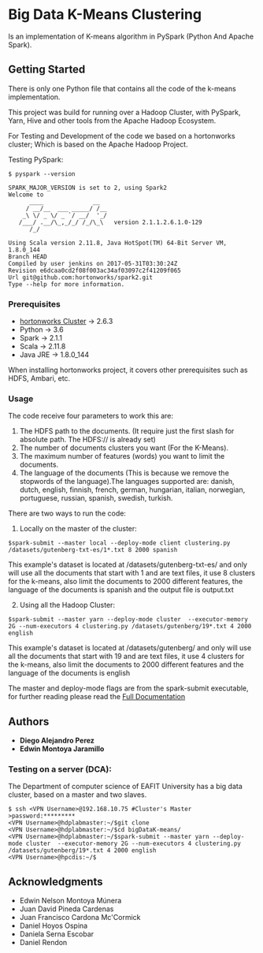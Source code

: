 # Big Data K-Means Clustering

Is an implementation of K-means algorithm in PySpark (Python And Apache Spark).

## Getting Started

There is only one Python file that contains all the code of the k-means implementation.

This project was build for running over a Hadoop Cluster, with PySpark, Yarn, Hive and other tools from the Apache Hadoop Ecosystem.

For Testing and Development of the code we based on a hortonworks cluster; Which is based on the Apache Hadoop Project.

Testing PySpark:
```
$ pyspark --version

SPARK_MAJOR_VERSION is set to 2, using Spark2
Welcome to
      ____              __
     / __/__  ___ _____/ /__
    _\ \/ _ \/ _ `/ __/  '_/
   /___/ .__/\_,_/_/ /_/\_\   version 2.1.1.2.6.1.0-129
      /_/

Using Scala version 2.11.8, Java HotSpot(TM) 64-Bit Server VM, 1.8.0_144
Branch HEAD
Compiled by user jenkins on 2017-05-31T03:30:24Z
Revision e6dcaa0cd2f08f003ac34af03097c2f41209f065
Url git@github.com:hortonworks/spark2.git
Type --help for more information.

```

### Prerequisites

- [hortonworks Cluster](https://hortonworks.com/) ->  2.6.3
- Python -> 3.6
- Spark -> 2.1.1
- Scala -> 2.11.8
- Java JRE -> 1.8.0_144

When installing hortonworks project, it covers other prerequisites such as HDFS, Ambari, etc.

### Usage

The code receive four parameters to work this are:
1. The HDFS path to the documents. (It require just the first slash for absolute path. The HDFS:// is already set)
2. The number of documents clusters you want (For the K-Means).
3. The maximum number of features (words) you want to limit the documents.
4. The language of the documents (This is because we remove the stopwords of the language).The languages supported are: danish, dutch, english, finnish, french, german, hungarian, italian, norwegian, portuguese, russian, spanish, swedish, turkish.

There are two ways to run the code:


1. Locally on the master of the cluster:

```
$spark-submit --master local --deploy-mode client clustering.py /datasets/gutenberg-txt-es/1*.txt 8 2000 spanish
```
This example's dataset is located at /datasets/gutenberg-txt-es/ and only will use all the documents that start with 1 and are text files, it use 8 clusters for the k-means, also limit the documents to 2000 different features, the language of the documents is spanish and the output file is output.txt

2. Using all the Hadoop Cluster:
```
$spark-submit --master yarn --deploy-mode cluster  --executor-memory 2G --num-executors 4 clustering.py /datasets/gutenberg/19*.txt 4 2000 english
```
This example's dataset is located at /datasets/gutenberg/ and only will use all the documents that start with 19 and are text files, it use 4 clusters for the k-means, also limit the documents to 2000 different features and the language of the documents is english

The master and deploy-mode flags are from the spark-submit executable, for further reading please read the [Full Documentation](https://spark.apache.org/docs/2.1.1/submitting-applications.html)

## Authors

* **Diego Alejandro Perez**
* **Edwin Montoya Jaramillo**

### Testing on a server (DCA):
The Department of computer science of EAFIT University has a big data cluster, based on a master and two slaves.
```
$ ssh <VPN Username>@192.168.10.75 #Cluster's Master
>password:*********
<VPN Username>@hdplabmaster:~/$git clone
<VPN Username>@hdplabmaster:~/$cd bigDataK-means/
<VPN Username>@hdplabmaster:~/$spark-submit --master yarn --deploy-mode cluster  --executor-memory 2G --num-executors 4 clustering.py /datasets/gutenberg/19*.txt 4 2000 english
<VPN Username>@hpcdis:~/$

```
## Acknowledgments

* Edwin Nelson Montoya Múnera
* Juan David Pineda Cardenas
* Juan Francisco Cardona Mc'Cormick
* Daniel Hoyos Ospina
* Daniela Serna Escobar
* Daniel Rendon
